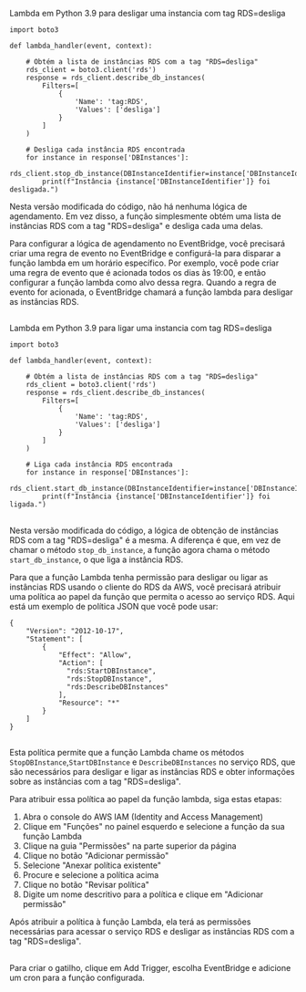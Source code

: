 Lambda em Python 3.9 para desligar uma instancia com tag RDS=desliga

```
import boto3

def lambda_handler(event, context):

    # Obtém a lista de instâncias RDS com a tag "RDS=desliga"
    rds_client = boto3.client('rds')
    response = rds_client.describe_db_instances(
        Filters=[
            {
                'Name': 'tag:RDS',
                'Values': ['desliga']
            }
        ]
    )

    # Desliga cada instância RDS encontrada
    for instance in response['DBInstances']:
        rds_client.stop_db_instance(DBInstanceIdentifier=instance['DBInstanceIdentifier'])
        print(f"Instância {instance['DBInstanceIdentifier']} foi desligada.")
```

Nesta versão modificada do código, não há nenhuma lógica de agendamento. Em vez disso, a função simplesmente obtém uma lista de instâncias RDS com a tag "RDS=desliga" e desliga cada uma delas.

Para configurar a lógica de agendamento no EventBridge, você precisará criar uma regra de evento no EventBridge e configurá-la para disparar a função lambda em um horário específico. Por exemplo, você pode criar uma regra de evento que é acionada todos os dias às 19:00, e então configurar a função lambda como alvo dessa regra. Quando a regra de evento for acionada, o EventBridge chamará a função lambda para desligar as instâncias RDS.

##

Lambda em Python 3.9 para ligar uma instancia com tag RDS=desliga


```
import boto3

def lambda_handler(event, context):

    # Obtém a lista de instâncias RDS com a tag "RDS=desliga"
    rds_client = boto3.client('rds')
    response = rds_client.describe_db_instances(
        Filters=[
            {
                'Name': 'tag:RDS',
                'Values': ['desliga']
            }
        ]
    )

    # Liga cada instância RDS encontrada
    for instance in response['DBInstances']:
        rds_client.start_db_instance(DBInstanceIdentifier=instance['DBInstanceIdentifier'])
        print(f"Instância {instance['DBInstanceIdentifier']} foi ligada.")
```

##
Nesta versão modificada do código, a lógica de obtenção de instâncias RDS com a tag "RDS=desliga" é a mesma. A diferença é que, em vez de chamar o método `stop_db_instance`, a função agora chama o método `start_db_instance`, o que liga a instância RDS.

Para que a função Lambda tenha permissão para desligar ou ligar as instâncias RDS usando o cliente do RDS da AWS, você precisará atribuir uma política ao papel da função que permita o acesso ao serviço RDS. Aqui está um exemplo de política JSON que você pode usar:

```
{
    "Version": "2012-10-17",
    "Statement": [
        {
            "Effect": "Allow",
            "Action": [
              "rds:StartDBInstance",
              "rds:StopDBInstance",
              "rds:DescribeDBInstances"
            ],
            "Resource": "*"
        }
    ]
}
```
##
Esta política permite que a função Lambda chame os métodos `StopDBInstance`,`StartDBInstance` e `DescribeDBInstances` no serviço RDS, que são necessários para desligar e ligar as instâncias RDS e obter informações sobre as instâncias com a tag "RDS=desliga".

Para atribuir essa política ao papel da função lambda, siga estas etapas:

1. Abra o console do AWS IAM (Identity and Access Management)
2. Clique em "Funções" no painel esquerdo e selecione a função da sua função Lambda
3. Clique na guia "Permissões" na parte superior da página
4. Clique no botão "Adicionar permissão"
5. Selecione "Anexar política existente"
6. Procure e selecione a política acima
7. Clique no botão "Revisar política"
8. Digite um nome descritivo para a política e clique em "Adicionar permissão"

Após atribuir a política à função Lambda, ela terá as permissões necessárias para acessar o serviço RDS e desligar as instâncias RDS com a tag "RDS=desliga".

##
Para criar o gatilho, clique em Add Trigger, escolha EventBridge e adicione um cron para a função configurada.
